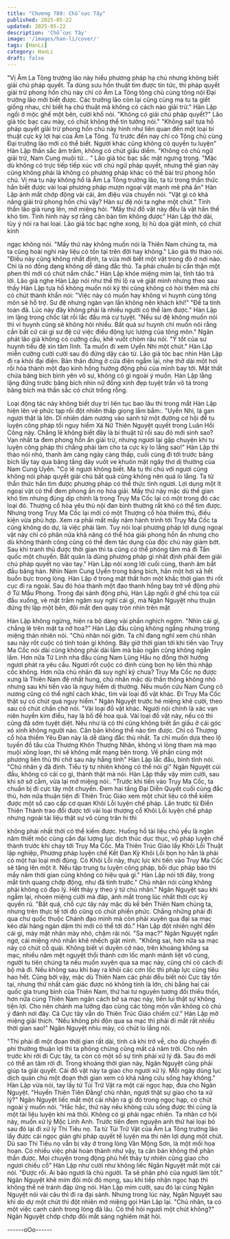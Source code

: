 ```yaml
---
title: "Chương 789: Chỗ cực Tây"
published: 2025-05-22
updated: 2025-05-22
description: 'Chỗ cực Tây'
image: '/images/han-li/cover/'
tags: [HanLi]
category: HanLi
draft: false
---
```


"Vị Âm La Tông trưởng lão này hiểu phương pháp hạ chú nhưng
không biết giải chú pháp quyết. Ta dùng sưu hồn thuật tìm được
tin tức, thì pháp quyết giải trừ phong hồn chú này chỉ có Âm La
Tông tông chủ cùng tông nội Đại trưởng lão mới biết được. Các
trưởng lão còn lại cũng cùng ma tu ta giết giống nhau, chỉ biết hạ
chú thuật mà không có cách nào giải trừ." Hàn Lập ngồi ở mộc
ghế một bên, cười khổ nói.
"Không có giải chú pháp quyết?" Lão giả tóc bạc cau mày, có chút
không thể tin tưởng nói."
"Không sai! tựa hồ pháp quyết giải trừ phong hồn chú này hình
như liên quan đến một loại bí thuật cực kỳ lợi hại của Âm La
Tông. Từ trước đến nay chỉ có Tông chủ cùng Đại trưởng lão mới
có thể biết. Người khác cũng không có quyền tu luyện" Hàn Lập
thần sắc âm trầm, không có chút giấu diếm.
"Không có chú ngữ giải trừ, Nam Cung muội tử… " Lão giả tóc
bạc sắc mặt ngưng trọng.
"Mặc dù không có trực tiếp tiếp xúc với chú ngữ pháp quyết,
nhưng thế gian này cũng không phải là không có phương pháp
khác có thể bài trừ phong hồn chú. Vị ma tu này không hổ là Âm
La Tông trưởng lão, ta từ trong thần thức hắn biết được vài loại
phương pháp mượn ngoại vật mạnh mẽ phá ấn" Hàn Lập ánh
mắt chớp động vài cái, âm điệu vừa chuyển nói.
"Vật gì có khả năng giải trừ phong hồn chú vậy? Hàn sư đệ nói ta
nghe một chút." Tinh thần lão giả rung lên, mở miệng hỏi.
"Mấy thứ đồ vật này đều là vật hãn thế khó tìm. Tình hình này sợ
rằng căn bản tìm không được" Hàn Lập thở dài, tùy ý nói ra hai
loại. Lão giả tóc bạc nghe xong, bị hù dọa giật mình, có chút kinh

ngạc không nói.
"Mấy thứ này không muốn nói là Thiên Nam chúng ta, mà ta cũng
hoài nghi này liệu có tồn tại trên đời hay không." Lão giả thì thào
nói.
"Điều này cũng không nhất định, ta vừa mới biết một vật trong đó
ở nơi nào. Chỉ là nó đồng dạng không dễ dàng đắc thủ. Ta phải
chuẩn bị cẩn thận một phen thì mới có chút nắm chắc." Hàn Lập
khóe miệng mím lại, tỉnh táo trả lời.
Lão giả nghe Hàn Lập nói như thế thì lộ ra vẻ giật mình nhưng
theo sau thấy Hàn Lập tựa hồ không muốn nói kỹ thì cũng không
có hỏi thêm mà chỉ có chút thành khẩn nói:
"Việc này có muốn hay không vi huynh cùng tông môn sẽ hỗ trợ.
Sư đệ nhưng ngàn vạn lần không nên khách khí!"
"Để ta tính toán đã. Lúc này đây không phải là nhiều người có thể
làm được." Hàn Lập im lặng trong chốc lát rồi lắc đầu mà cự
tuyệt.
"Nếu sư đệ không muốn nói thì vi huynh cũng sẽ không hỏi nhiều.
Bất quá sư huynh chỉ muốn nói rằng cần bất cứ cái gì sư đệ cứ
việc điều động lực lượng của tông môn." Ngân phát lão giả không
có cưỡng cầu, khẽ vuốt chòm râu nói.
"Ý tốt của sư huynh tiểu đệ xin tâm lĩnh. Ta muốn đi xem Uyển
Nhi một chút." Hàn Lập miễn cưỡng cười cười sau đó đứng dậy
cáo từ.
Lão giả tóc bạc nhìn Hàn Lập đi ra khỏi đại điện. Bản thân đứng ở
cửa điện ngẫm lại, nhẹ thở dài một hơi rồi hóa thành một đạo kinh
hồng hướng động phủ của mình bay tới.
Mật thất chứa băng bích bình yên vô sự, không có gì ngoài ý
muốn. Hàn Lập lẳng lặng đứng trước băng bích nhìn nữ đồng xinh
đẹp tuyệt trần vô tà trong băng bích mà thần sắc có chút trống
rỗng.

Loại động tác này không biết duy trì liên tục bao lâu thì trong mắt
Hàn Lập hiện lên vẻ phức tạp rồi đột nhiên thấp giọng lẩm bẩm:.
"Uyển Nhi, lá gan ngươi thật là lớn. Dĩ nhiên dám nương vào
sanh tử một đường cơ hội để tu luyện công pháp tối nguy hiểm
Xá Nữ Thiên Nguyệt quyết trong Luân Hồi Công này. Chẳng lẽ
không biết đây là bí thuật tử rồi sau đó mới sinh sao? Vạn nhất ta
đem phong hồn ấn giải trừ, nhưng ngươi lại gặp chuyện khi tu
luyện công pháp thì chẳng phải làm cho ta cực kỳ lo lắng sao!"
Hàn Lập thì thào nói nhỏ, thanh âm càng ngày càng thấp, cuối
cùng đi tới trước băng bích lấy tay qua băng tầng dày vuốt ve
khuôn mặt ngây thơ dị thường của Nam Cung Uyển.
"Có lẽ ngươi không biết. Ma tu thi chú với ngươi cũng không nói
pháp quyết giải chú bất quá cũng không nên quá lo lắng. Ta từ
thần thức hắn tìm được phương pháp có thể thức tỉnh ngươi. Lợi
dụng một ít ngoại vật có thể đem phong ấn nọ hóa giải. Mấy thứ
này mặc dù thế gian khó tìm nhưng đúng dịp chính là trong Trụy
Ma Cốc lại có một trong đó các loại đó. Thượng cổ hỏa yêu thú
nội đan bình thường rất khó có thể tìm được. Nhưng trong Trụy
Ma Cốc lại mới có một Thượng cổ hỏa thiềm thú, điều kiện vừa
phù hợp. Xem ra phải mất mấy năm hành trình tới Trụy Ma Cốc ta
cũng không do dự, là việc phải làm. Tuy nói loại phương pháp lợi
dụng ngoại vật này chỉ có phân nửa khả năng có thể hóa giải
phong hồn ấn nhưng cho dù không thành công cũng có thể đem
tác dụng của độc chú này giảm bớt. Sau khi tranh thủ được thời
gian thì ta cũng có thể phóng tâm mà đi Tấn quốc một chuyến.
Bất quản là dùng phương pháp gì nhất định phải đem giải chú
pháp quyết nọ vào tay." Hàn Lập nói xong lời cuối cùng, thanh âm
bắt đầu băng hàn.
Nhìn Nam Cung Uyển trong băng bích, hắn một hơi xả hết buồn
bực trong lòng. Hàn Lập ở trong mật thất hơn một khắc thời gian
thì rốt cục đi ra ngoài. Sau đó hóa thành một đạo thanh hồng bay
trở về động phủ ở Tử Mẫu Phong.
Trong đại sảnh động phủ, Hàn Lập ngồi ở ghế chủ tọa cúi đầu
xuống, vẻ mặt trầm ngâm suy nghĩ cái gì, mà Ngân Nguyệt nhu
thuận đứng thị lập một bên, đôi mắt đen quay tròn nhìn trên mặt

Hàn Lập không ngừng, hiện ra bộ dáng vài phần nghịch ngợm.
"Nhìn cái gì, chẳng lẽ trên mặt ta nở hoa?" Hàn Lập đầu cũng
không ngẩng nhưng trong miệng thản nhiên nói.
"Chủ nhân nói giỡn. Ta chỉ đang nghĩ xem chủ nhân sau này rốt
cuộc có tính toán gì không. Bây giờ thời gian tới khi tiến vào Trụy
Ma Cốc nói dài cũng không phải dài lắm mà bảo ngắn cũng không
ngắn lắm. Hơn nữa Tử Linh nha đầu cùng Nam Lũng Hầu nọ
đồng thời hướng ngươi phát ra yêu cầu. Ngươi rốt cuộc có định
cùng bọn họ liên thủ nhập cốc không. Hơn nữa chủ nhân đã suy
nghĩ kỹ chưa? Trụy Ma Cốc nọ được xưng là Thiên Nam đệ nhất
hung, chủ nhân mặc dù thần thông không nhỏ nhưng sau khi tiến
vào là nguy hiểm dị thường. Nếu muốn cứu Nam Cung cô nương
cũng có thể nghĩ cách khác, tìm vài loại đồ vật khác. Đi Trụy Ma
Cốc thật sự có chút quá nguy hiểm." Ngân Nguyệt trước hé miệng
khẽ cười, theo sau có chút chần chờ nói.
"Vài loại đồ vật khác. Ngươi nói chính là xác vạn niên huyền kim
điểu, hay là bồ đề hoa quả. Vài loại đồ vật này, nếu có thì cũng đã
sớm tuyệt diệt. Nếu như là có thì cũng không biết ẩn giấu ở cái
góc xó xỉnh không người nào. Căn bản không thể nào tìm được.
Chỉ có Thượng cổ hỏa thiềm Yêu Đan này là dễ dàng đắc thủ
nhất. Ta chỉ muốn dựa theo lộ tuyến đồ tẩu của Thương Khôn
Thượng Nhân, không vì lòng tham mà mạo muội xông loạn, thì sẽ
không mất mạng bên trong. Về phần cùng một phương liên thủ thì
chờ sau này hẵng tính" Hàn Lập lắc đầu, bình tĩnh nói.
"Chủ nhân ý đã định. Tiểu tỳ tự nhiên không có thể nói gì" Ngân
Nguyệt cúi đầu, không có cãi cọ gì, thành thật mà nói.
Hàn Lập thấy vậy mỉm cười, sau khi sờ sờ cằm, vừa lại mở miệng
nói:.
"Trước khi tiến vào Trụy Ma Cốc, ta chuẩn bị đi cực tây một
chuyến. Đem hai tầng Đại Diễn Quyết cuối cùng đắc thủ, hơn nữa
thuận tiện đi Thiên Trúc Giáo xem một chút liệu có thể kiếm được
một số cao cấp cơ quan Khôi Lỗi luyện chế pháp. Lần trước từ
Điền Thiên Thành trao đổi được tới vài loại thượng cổ Khôi Lỗi
luyện chế pháp nhưng ngoài tài liệu thật sự vô cùng trân hi thì

không phải nhất thời có thể kiếm được. Huống hồ tài liệu chủ yếu
là ngàn năm thiết mộc cũng cần đại lượng lục dịch thúc dục thục,
vô pháp luyện chế thành trước khi chạy tới Trụy Ma Cốc. Mà
Thiên Trúc Giáo lấy Khôi Lỗi Thuật lập nghiệp, Phương pháp
luyện chế Kết Đan Kỳ Khôi Lỗi bọn họ hẳn là phải có một hai loại
mới đúng. Có Khôi Lỗi này, thực lực khi tiến vào Trụy Ma Cốc sẽ
tăng lên một ít. Nếu tập trung tu luyện công pháp, bồi dục pháp
bảo thì mấy năm thời gian cũng không có hiệu quả gì."
Hàn Lập nói tới đây, trong mắt tinh quang chớp động, như đã tính
trước." Chủ nhân nói cũng không phải không có đạo lý. Hết thảy y
theo ý tứ chủ nhân." Ngân Nguyệt sau khi ngẫm lại, nhoẻn miệng
cười mà đáp, ánh mắt trong lúc nhất thời cực kỳ quyến rũ.
"Bất quá, chỗ cực tây này mặc dù kề bên Thiên Nam chúng ta,
nhưng trên thực tế tới đó cũng có chút phiền phức. Chẳng những
phải đi qua chư quốc thuộc Chánh đạo minh mà còn phải xuyên
qua đại sa mạc kéo dài hàng ngàn dặm thì mới có thể tới đó."
Hàn Lập đột nhiên nghĩ đến cái gì, mày mặt nhăn mày nhó, chậm
rãi nói.
"Sa mạc?" Ngân Nguyệt ngẩn ngơ, cái miệng nhỏ nhắn khẽ
nhếch giật mình.
"Không sai, hơn nữa sa mạc này có chút cổ quái. Không biết vì
duyên cớ nào, trên khoảng không sa mạc, nhiều năm mệt nguyệt
thổi thành cơn lốc mạnh mãnh liệt vô cùng, người tu tiên chúng ta
nếu muốn xuyên qua sa mạc này, cũng chỉ có cách đi bộ mà đi.
Nếu không sau khi bay ra khỏi các cơn lốc thì pháp lực cũng tiêu
hao hết. Cũng bởi vậy, mặc dù Thiên Nam các phái đều biết nói
Cực tây tồn tại, nhưng thứ nhất cảm giác được nó không tính là
lớn, chỉ bằng hai cái quốc gia trung bình của Thiên Nam, thứ hai
tư nguyên tương đối thiếu thốn, hơn nữa cùng Thiên Nam ngăn
cách bở sa mạc này, tiến lui thật sự không tiện lợi. Cho nên chánh
ma lưỡng đạo cùng các tông môn vẫn không có chủ ý đánh nơi
đây. Cả Cực tây vẫn do Thiên Trúc Giáo chiếm cứ." Hàn Lập mở
miệng giải thích.
"Nếu không phi độn qua sa mạc thì phải đi mất rất nhiều thời gian
sao!" Ngân Nguyệt nhíu mày, có chút lo lắng nói.

"Thì phải đi một đoạn thời gian rất dài, tính cả khi trở về, cho dù
chuyến đi phi thường thuận lợi thì ta phỏng chừng cũng mất cả
năm trời. Cho nên trước khi rời đi Cực tây, ta còn có một số sự
tình phải xử lý đã. Sau đó mới có thể an tâm rời đi. Trong khoảng
thời gian này, Ngân Nguyệt cũng phải giúp ta giải quyết. Cái đồ
vật này ta giao cho ngươi xử lý. Mỗi ngày dùng lục dịch quán chú
một đoạn thời gian xem có khả năng cứu sống hay không." Hàn
Lập vừa nói, tay lấy từ Túi Trữ Vật ra một cái ngọc hạp, đưa cho
Ngân Nguyệt.
"Huyền Thiên Tiên Đằng! chủ nhân, ngươi thật sự giao cho ta xử
lý?" Ngân Nguyệt liếc mắt một cái nhận ra gì đó trong ngọc hạp,
có chút ngoài ý muốn nói.
"Hắc hắc, thứ này nếu không cứu sống được thì cũng là một tài
liệu luyện khí mà thôi. Không có gì phải ngạc nhiên. Ta nhân cơ
hội này, muốn xử lý Mộc Linh Anh. Trước tiên đem nguyên anh
thứ hai loại bỏ sau đó lại đi xử lý Thi Tiêu nọ. Ta từ Túi Trữ Vật
của Âm La Tông trưởng lão lấy được cái ngọc giản ghi pháp
quyết tế luyện ma thi nên lợi dụng một chút. Dù sao Thi Tiêu nọ
vẫn bị vây ở trong lòng Vân Mộng Sơn, là một mối họa hoạn. Có
nhiều việc phải hoàn thành như vậy, ta căn bản không thể phân
thần được. Mọi chuyện trong động phủ hết thảy tự nhiên cũng
giao cho ngươi chiếu cố" Hàn Lập như cười như không liếc Ngân
Nguyệt mắt một cái nói.
"Được rồi. Ai bảo ngươi là chủ người. Ta sẽ phân phó của ngươi
làm tốt." Ngân Nguyệt khẽ mím đôi môi đỏ mọng, sau khi tiếp
nhận ngọc hạp thì không thể né tránh đáp ứng nói.
Hàn Lập mỉm cười, sau đó lại cùng Ngân Nguyệt nói vài câu thì đi
ra đại sảnh. Nhưng trong lúc này, Ngân Nguyệt sau khi do dự một
chút thì đột nhiên mở miệng gọi Hàn Lập lại.
"Chủ nhân, ta có một việc canh cánh trong lòng đã lâu. Có thể hỏi
ngươi một chút không?" Ngân Nguyệt chớp chớp đôi mắt sáng
nghiêm mặt hỏi.

------oOo------
